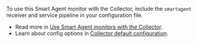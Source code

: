 To use this Smart Agent monitor with the Collector, include the `smartagent` receiver and service pipeline in your configuration file.

- Read more in [Use Smart Agent monitors with the Collector](https://docs.splunk.com/Observability/gdi/opentelemetry/smart-agent-migration-monitors.html).
- Learn about config options in [Collector default configuration](https://docs.splunk.com/Observability/gdi/opentelemetry/configure-the-collector-ootb.html). 


